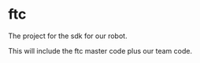 # ftc
The project for the sdk for our robot.

This will include the ftc master code plus our team code.
